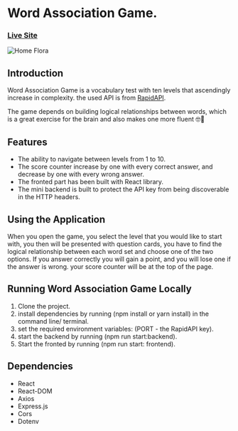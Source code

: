 # Word Association Game.

### [Live Site](https://word-association-game.herokuapp.com/)

![Home Flora](https://i.postimg.cc/vZMBpR6G/word-association-game-homepage.png)

## Introduction
Word Association Game is a vocabulary test with ten levels that ascendingly increase in complexity. the used API is from [RapidAPI](https://rapidapi.com/hub).

The game depends on building logical relationships between words, which is a great exercise for the brain and also makes one more fluent :nerd_face::memo:


## Features
- The ability to navigate between levels from 1 to 10.
- The score counter increase by one with every correct answer, and decrease by one with every wrong answer.
- The fronted part has been built with React library.
- The mini backend is built to protect the API key from being discoverable in the HTTP headers. 

## Using the Application
When you open the game, you select the level that you would like to start with, you then will be presented with question cards, you have to find the logical relationship between each word set and choose one of the two options. If you answer correctly you will gain a point, and you will lose one if the answer is wrong. your score counter will be at the top of the page. 

## Running Word Association Game Locally
1. Clone the project.
2. install dependencies by running (npm install or yarn install) in the command line/ terminal.
3. set the required environment variables: (PORT - the RapidAPI key).
4. start the backend by running (npm run start:backend).
5. Start the fronted by running (npm run start: frontend).

## Dependencies
- React
- React-DOM
- Axios
- Express.js
- Cors
- Dotenv
